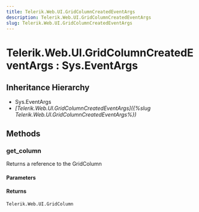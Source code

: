 ```yaml
---
title: Telerik.Web.UI.GridColumnCreatedEventArgs
description: Telerik.Web.UI.GridColumnCreatedEventArgs
slug: Telerik.Web.UI.GridColumnCreatedEventArgs
---
```


# Telerik.Web.UI.GridColumnCreatedEventArgs : Sys.EventArgs 

## Inheritance Hierarchy

* Sys.EventArgs
* *[Telerik.Web.UI.GridColumnCreatedEventArgs]({%slug Telerik.Web.UI.GridColumnCreatedEventArgs%})*


## Methods

###  get_column

Returns a reference to the GridColumn

#### Parameters

#### Returns

`Telerik.Web.UI.GridColumn`



